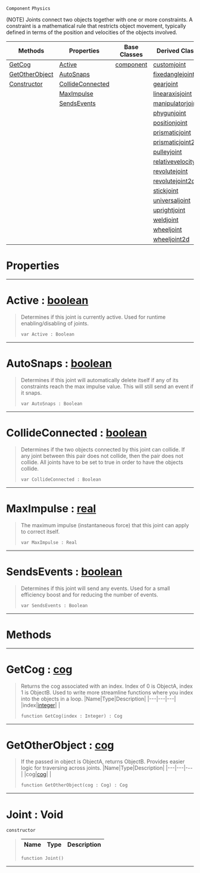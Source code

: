  `Component` `Physics`



(NOTE) Joints connect two objects together with one or more constraints. A constraint is a mathematical rule that restricts object movement, typically defined in terms of the position and velocities of the objects involved.

|Methods|Properties|Base Classes|Derived Classes|
|---|---|---|---|
|[ GetCog](https://plasmaengine.github.io/PlasmaDocs/Plasma1/C++/code_reference/class_reference/joint.md#getcog-plasma-engine-docum)|[ Active](https://plasmaengine.github.io/PlasmaDocs/Plasma1/C++/code_reference/class_reference/joint.md#active-plasma-engine-docum)|[component](https://plasmaengine.github.io/PlasmaDocs/Plasma1/C++/code_reference/class_reference/component.md)|[customjoint](https://plasmaengine.github.io/PlasmaDocs/Plasma1/C++/code_reference/class_reference/customjoint.md)|
|[ GetOtherObject](https://plasmaengine.github.io/PlasmaDocs/Plasma1/C++/code_reference/class_reference/joint.md#getotherobject-plasma-engi)|[ AutoSnaps](https://plasmaengine.github.io/PlasmaDocs/Plasma1/C++/code_reference/class_reference/joint.md#autosnaps-plasma-engine-do)| |[fixedanglejoint](https://plasmaengine.github.io/PlasmaDocs/Plasma1/C++/code_reference/class_reference/fixedanglejoint.md)|
|[ Constructor](https://plasmaengine.github.io/PlasmaDocs/Plasma1/C++/code_reference/class_reference/joint.md#joint-void)|[ CollideConnected](https://plasmaengine.github.io/PlasmaDocs/Plasma1/C++/code_reference/class_reference/joint.md#collideconnected-plasma-en)| |[gearjoint](https://plasmaengine.github.io/PlasmaDocs/Plasma1/C++/code_reference/class_reference/gearjoint.md)|
| |[ MaxImpulse](https://plasmaengine.github.io/PlasmaDocs/Plasma1/C++/code_reference/class_reference/joint.md#maximpulse-plasma-engine-d)| |[linearaxisjoint](https://plasmaengine.github.io/PlasmaDocs/Plasma1/C++/code_reference/class_reference/linearaxisjoint.md)|
| |[ SendsEvents](https://plasmaengine.github.io/PlasmaDocs/Plasma1/C++/code_reference/class_reference/joint.md#sendsevents-plasma-engine)| |[manipulatorjoint](https://plasmaengine.github.io/PlasmaDocs/Plasma1/C++/code_reference/class_reference/manipulatorjoint.md)|
| | | |[phygunjoint](https://plasmaengine.github.io/PlasmaDocs/Plasma1/C++/code_reference/class_reference/phygunjoint.md)|
| | | |[positionjoint](https://plasmaengine.github.io/PlasmaDocs/Plasma1/C++/code_reference/class_reference/positionjoint.md)|
| | | |[prismaticjoint](https://plasmaengine.github.io/PlasmaDocs/Plasma1/C++/code_reference/class_reference/prismaticjoint.md)|
| | | |[prismaticjoint2d](https://plasmaengine.github.io/PlasmaDocs/Plasma1/C++/code_reference/class_reference/prismaticjoint2d.md)|
| | | |[pulleyjoint](https://plasmaengine.github.io/PlasmaDocs/Plasma1/C++/code_reference/class_reference/pulleyjoint.md)|
| | | |[relativevelocityjoint](https://plasmaengine.github.io/PlasmaDocs/Plasma1/C++/code_reference/class_reference/relativevelocityjoint.md)|
| | | |[revolutejoint](https://plasmaengine.github.io/PlasmaDocs/Plasma1/C++/code_reference/class_reference/revolutejoint.md)|
| | | |[revolutejoint2d](https://plasmaengine.github.io/PlasmaDocs/Plasma1/C++/code_reference/class_reference/revolutejoint2d.md)|
| | | |[stickjoint](https://plasmaengine.github.io/PlasmaDocs/Plasma1/C++/code_reference/class_reference/stickjoint.md)|
| | | |[universaljoint](https://plasmaengine.github.io/PlasmaDocs/Plasma1/C++/code_reference/class_reference/universaljoint.md)|
| | | |[uprightjoint](https://plasmaengine.github.io/PlasmaDocs/Plasma1/C++/code_reference/class_reference/uprightjoint.md)|
| | | |[weldjoint](https://plasmaengine.github.io/PlasmaDocs/Plasma1/C++/code_reference/class_reference/weldjoint.md)|
| | | |[wheeljoint](https://plasmaengine.github.io/PlasmaDocs/Plasma1/C++/code_reference/class_reference/wheeljoint.md)|
| | | |[wheeljoint2d](https://plasmaengine.github.io/PlasmaDocs/Plasma1/C++/code_reference/class_reference/wheeljoint2d.md)|


 #  Properties


---  
 #  Active : [boolean](https://plasmaengine.github.io/PlasmaDocs/Plasma1/C++/code_reference/lightning_base_types/boolean.md)

> Determines if this joint is currently active. Used for runtime enabling/disabling of joints.
> ``` lang=cpp, name=Lightning
> var Active : Boolean


---  
 #  AutoSnaps : [boolean](https://plasmaengine.github.io/PlasmaDocs/Plasma1/C++/code_reference/lightning_base_types/boolean.md)

> Determines if this joint will automatically delete itself if any of its constraints reach the max impulse value. This will still send an event if it snaps.
> ``` lang=cpp, name=Lightning
> var AutoSnaps : Boolean


---  
 #  CollideConnected : [boolean](https://plasmaengine.github.io/PlasmaDocs/Plasma1/C++/code_reference/lightning_base_types/boolean.md)

> Determines if the two objects connected by this joint can collide. If any joint between this pair does not collide, then the pair does not collide. All joints have to be set to true in order to have the objects collide.
> ``` lang=cpp, name=Lightning
> var CollideConnected : Boolean


---  
 #  MaxImpulse : [real](https://plasmaengine.github.io/PlasmaDocs/Plasma1/C++/code_reference/lightning_base_types/real.md)

> The maximum impulse (instantaneous force) that this joint can apply to correct itself.
> ``` lang=cpp, name=Lightning
> var MaxImpulse : Real


---  
 #  SendsEvents : [boolean](https://plasmaengine.github.io/PlasmaDocs/Plasma1/C++/code_reference/lightning_base_types/boolean.md)

> Determines if this joint will send any events. Used for a small efficiency boost and for reducing the number of events.
> ``` lang=cpp, name=Lightning
> var SendsEvents : Boolean


---  
 #  Methods


---  
 #  GetCog : [cog](https://plasmaengine.github.io/PlasmaDocs/Plasma1/C++/code_reference/class_reference/cog.md)

> Returns the cog associated with an index. Index of 0 is ObjectA, index 1 is ObjectB. Used to write more streamline functions where you index into the objects in a loop.
> |Name|Type|Description|
> |---|---|---|
> |index|[integer](https://plasmaengine.github.io/PlasmaDocs/Plasma1/C++/code_reference/lightning_base_types/integer.md)| |
> ``` lang=cpp, name=Lightning
> function GetCog(index : Integer) : Cog
> ``` 


---  
 #  GetOtherObject : [cog](https://plasmaengine.github.io/PlasmaDocs/Plasma1/C++/code_reference/class_reference/cog.md)

> If the passed in object is ObjectA, returns ObjectB. Provides easier logic for traversing across joints.
> |Name|Type|Description|
> |---|---|---|
> |cog|[cog](https://plasmaengine.github.io/PlasmaDocs/Plasma1/C++/code_reference/class_reference/cog.md)| |
> ``` lang=cpp, name=Lightning
> function GetOtherObject(cog : Cog) : Cog
> ``` 


---  
 #  Joint : Void

 `constructor`

> 
> |Name|Type|Description|
> |---|---|---|
> ``` lang=cpp, name=Lightning
> function Joint()
> ``` 


---  
 

 